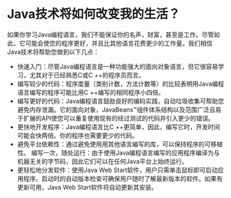 #   Java技术将如何改变我的生活？

如果你学习Java编程语言，我们不能保证你的名声，财富，甚至是工作。尽管如此，它可能会使您的程序更好，并且比其他语言花费更少的工作量。我们相信Java技术将帮助您做到以下几点：
-   快速入门：尽管Java编程语言是一种功能强大的面向对象语言，但它很容易学习，尤其对于已经熟悉C或C ++的程序员而言。
-   编写较少的代码：程序度量（类别计数，方法计数等）的比较表明用Java编程语言编写的程序可能比用C ++编写的相同程序小四倍。
-   编写更好的代码：Java编程语言鼓励良好的编码实践，自动垃圾收集可帮助您避免内存泄漏。它的面向对象，JavaBeans™组件体系结构以及范围广泛且易于扩展的API使您可以重复使用现有的经过测试的代码并引入更少的错误。
-   更快地开发程序：Java编程语言比C ++更简单，因此，编写它时，开发时间可能会快两倍。你的程序也需要更少的代码。
-   避免平台依赖性：通过避免使用用其他语言编写的库，可以保持程序的可移植性。
编写一次，随处运行：由于使用Java编程语言编写的应用程序编译为与机器无关的字节码，因此它们可以在任何Java平台上始终运行。
-   更轻松地分发软件：使用Java Web Start软件，用户只需单击鼠标即可启动应用程序。启动时的自动版本检查可确保用户随时了解最新版本的软件。如果有更新可用，Java Web Start软件将自动更新其安装。
